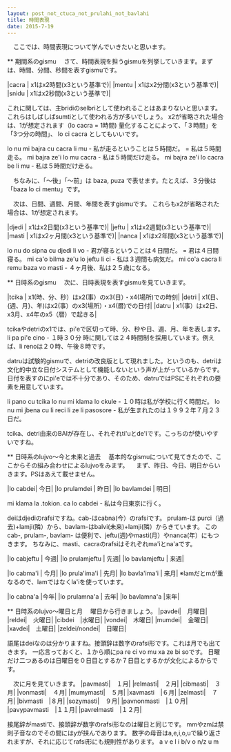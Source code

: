 ```yaml
---
layout: post_not_ctuca_not_prulahi_not_bavlahi
title: 時間表現
date: 2015-7-19
---
```


　ここでは、時間表現について学んでいきたいと思います。

** 期間系のgismu
　さて、時間表現を担うgismuを列挙していきます。まずは、時間、分間、秒間を表すgismuです。

|cacra | x1はx2時間(x3という基準で)|
|mentu | x1はx2分間(x3という基準で)|
|snidu | x1はx2秒間(x3という基準で)|

これに関しては、主bridiのselbriとして使われることはあまりないと思います。
これらはしばしばsumtiとして使われる方が多いでしょう。
x2が省略された場合は、1が想定されます（lo cacra = 1時間)
量化することによって、「３時間」を「3つ分の時間」、 lo ci cacra としてもいいです。

lo nu mi bajra cu cacra li mu - 私が走るということは５時間だ。 = 私は５時間走る。
mi bajra ze'i lo mu cacra - 私は５時間だけ走る。
mi bajra ze'i lo cacra be li mu - 私は５時間だけ走る。

　ちなみに、「～後」「～前」は baza, puza で表せます。たとえば、３分後は「baza lo ci mentu」です。

　次は、日間、週間、月間、年間を表すgismuです。
これらもx2が省略された場合は、1が想定されます。

|djedi | x1はx2日間(x3という基準で)|
|jeftu |  x1はx2週間(x3という基準で)|
|masti | x1はx2ヶ月間(x3という基準で)|
|nanca | x1はx2年間(x3という基準で)|

lo nu do sipna cu djedi li vo - 君が寝るということは４日間だ。 = 君は４日間寝る。
mi ca'o bilma ze'u lo jeftu li ci - 私は３週間も病気だ。
mi co'a cacra li remu baza vo masti - ４ヶ月後、私は２５歳になる。

** 日時系のgismu
　次に、日時表現を表すgismuを見ていきます。

|tcika | x1(時、分、秒）はx2(事）のx3(日）・x4(場所)での時刻|
|detri | x1(日、{週、月}、年)はx2(事）のx3(場所）・x4(暦)での日付|
|datru | x1(事）はx2日、x3月、x4年のx5（暦）で起きる|

tcikaやdetriのx1では、pi'eで区切って時、分、秒や日、週、月、年を表します。
li pa pi'e cino - １時３０分
時に関しては２４時間制を採用しています。例えば、li renoは２０時、午後８時です。

datruは試験的gismuで、detriの改良版として現れました。というのも、detriは文化的中立な日付システムとして機能しないという声が上がっているからです。日付を表すのにpi'eでは不十分であり、そのため、datruではPSにそれぞれの要素を用意しています。

li pano cu tcika lo nu mi klama lo ckule - １０時は私が学校に行く時間だ。
lo nu mi jbena cu li reci li ze li pasosore - 私が生まれたのは１９９２年７月２３日だ。

tcika、detri由来のBAIが存在し、それぞれti'uとde'iです。こっちのが使いやすいですね。

** 日時系のlujvo～今と未来と過去
　基本的なgismuについて見てきたので、ここからその組み合わせによるlujvoをみます。
　まず、昨日、今日、明日からいきます。PSはあえて載せません。

|lo cabdei| 今日|
|lo prulamdei | 昨日|
|lo bavlamdei | 明日|

mi klama la .tokion. ca lo cabdei - 私は今日東京に行く。

deiはdjediのrafsiですね。cab-はcabna(今）のrafsiです。
prulam-は purci（過去)+lamji(隣）から、bavlam-はbalvi(未来)+lamji(隣）からきています。
このcab-, prulam-, bavlam- は便利で、jeftu(週)やmasti(月）やnanca(年）にもつきます。
ちなみに、masti、cacraのrafsiはそれぞれma'iとna'aです。

|lo cabjeftu | 今週|
|lo prulamjeftu | 先週|
|lo bavlamjeftu | 来週|

|lo cabma'i | 今月|
|lo prula'ima'i | 先月|
|lo bavla'ima'i | 来月|
※lamだとmが重なるので、lamではなくla'iを使っています。

|lo cabna'a |今年|
|lo prulamna'a | 去年|
|lo bavlamna'a |来年|

** 日時系のlujvo～曜日と月
　曜日から行きましょう。
|pavdei|　月曜日|
|reldei|　火曜日|
|cibdei　|水曜日|
|vondei|　木曜日|
|mumdei|　金曜日|
|xavdei|　土曜日|
|zeldei/nondei|　日曜日|

語尾はdeiなのは分かりますね。接頭辞は数字のrafsi形です。これは月でも出てきます。
一応言っておくと、１から順にpa re ci vo mu xa ze bi soです。
日曜だけ二つあるのは日曜日を０日目とするか７日目とするかが文化によるからです。

　次に月を見ていきます。
|pavmasti|　１月|
|relmasti|　２月|
|cibmasti|　３月|
|vonmasti|　４月|
|mumymasti|　５月|
|xavmasti　|６月|
|zelmasti|　７月|
|bivmasti　|８月|
|sozymasti|　９月|
|pavnonmasti　|１０月|
|pavypavmasti　|１１月|
|pavrelmasti　|１２月|

接尾辞がmastiで、接頭辞が数字のrafsi形なのは曜日と同じです。
mmやzmは禁則子音なのでその間にはyが挟んであります。
数字の母音はa,e,i,o,uで繰り返されますが、それに応じてrafsi形にも規則性があります。
a v
e l
i b/v
o n/z
u m
